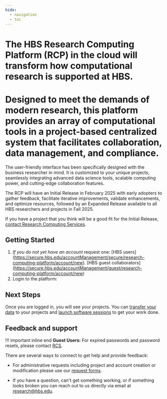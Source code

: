 ```yaml
---
hide:
  - navigation
  - toc
---
```


# The HBS Research Computing Platform (RCP) in the cloud will transform how computational research is supported at HBS.

# Designed to meet the demands of modern research, this platform provides an array of computational tools in a project-based centralized system that facilitates collaboration, data management, and compliance.   

The user-friendly interface has been specifically designed with the business researcher in mind. It is customized to your unique projects, seamlessly integrating advanced data science tools, scalable computing power, and cutting-edge collaboration features.

The RCP will have an Initial Release in February 2025 with early adopters to gather feedback, facilitate iterative improvements, validate enhancements, and optimize resources, followed by an Expanded Release available to all HBS researchers and projects in Fall 2025.

If you have a project that you think will be a good fit for the Initial Release, [contact Research Computing Services](mailto:research@hbs.edu).

## Getting Started
   
1.  *If you do not yet have an account* request one:
            [HBS users] (https://secure.hbs.edu/accountManagement/secure/research-computing-platform/account/new).
            [HBS guest collaborators] (https://secure.hbs.edu/accountManagement/guest/research-computing-platform/account/new)
2.  Login to the platform: 


## Next Steps

Once you are logged in, you will see your projects. You can [transfer your data](syncfiles.md) to your projects
and [launch software sessions](sessions.md) to get your work done.

## Feedback and support

!!! important inline end
    **Guest Users:** For expired passwords and password resets, please contact [RCS](mailto:research@hbs.edu).

There are several ways to connect to get help and provide feedback:

- For administrative requests including project and account creation or modification 
please use our [request forms](https://www.hbs.edu/research-computing-services/help/online-requests.aspx).

- If you have a question, can't get something working, or if something looks broken you can reach
out to us directly via email at
[research@hbs.edu](mailto:research@hbs.edu).

<!-- If something looks broken or is not working as expected please 
[open an issue report](https://github.com/hbs-rcs/hbsgrid-docs/issues).-->
